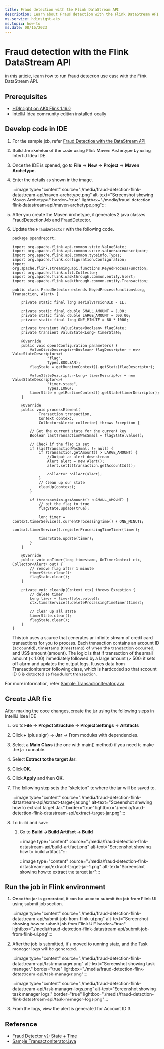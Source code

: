 ```yaml
---
title: Fraud detection with the Flink DataStream API
description: Learn about Fraud detection with the Flink DataStream API
ms.service: hdinsight-aks
ms.topic: how-to
ms.date: 08/16/2023
---
```


# Fraud detection with the Flink DataStream API

In this article, learn how to run Fraud detection use case with the Flink DataStream API.

## Prerequisites

* [HDInsight on AKS Flink 1.16.0](../flink/flink-create-cluster-portal.md)
* IntelliJ Idea community edition installed locally

## Develop code in IDE

1. For the sample job, refer [Fraud Detection with the DataStream API](https://nightlies.apache.org/flink/flink-docs-release-1.17/docs/try-flink/datastream/)
1. Build the skeleton of the code using Flink Maven Archetype by using InterlliJ Idea IDE.
1. Once the IDE is opened, go to **File** -> **New** -> **Project** -> **Maven Archetype**.
1. Enter the details as shown in the image.

   :::image type="content" source="./media/fraud-detection-flink-datastream-api/maven-archetype.png" alt-text="Screenshot showing Maven Archetype." border="true" lightbox="./media/fraud-detection-flink-datastream-api/maven-archetype.png":::

1. After you create the Maven Archetype, it generates 2 java classes FraudDetectionJob and FraudDetector.
1. Update the `FraudDetector` with the following code.

    ```
    package spendreport;
    
    import org.apache.flink.api.common.state.ValueState;
    import org.apache.flink.api.common.state.ValueStateDescriptor;
    import org.apache.flink.api.common.typeinfo.Types;
    import org.apache.flink.configuration.Configuration;
    import org.apache.flink.streaming.api.functions.KeyedProcessFunction;
    import org.apache.flink.util.Collector;
    import org.apache.flink.walkthrough.common.entity.Alert;
    import org.apache.flink.walkthrough.common.entity.Transaction;
    
    public class FraudDetector extends KeyedProcessFunction<Long, Transaction, Alert> {
    
    	private static final long serialVersionUID = 1L;
    
    	private static final double SMALL_AMOUNT = 1.00;
    	private static final double LARGE_AMOUNT = 500.00;
    	private static final long ONE_MINUTE = 60 * 1000;
    
    	private transient ValueState<Boolean> flagState;
    	private transient ValueState<Long> timerState;
    
    	@Override
    	public void open(Configuration parameters) {
    		ValueStateDescriptor<Boolean> flagDescriptor = new ValueStateDescriptor<>(
    				"flag",
    				Types.BOOLEAN);
    		flagState = getRuntimeContext().getState(flagDescriptor);
    
    		ValueStateDescriptor<Long> timerDescriptor = new ValueStateDescriptor<>(
    				"timer-state",
    				Types.LONG);
    		timerState = getRuntimeContext().getState(timerDescriptor);
    	}
    
    	@Override
    	public void processElement(
    			Transaction transaction,
    			Context context,
    			Collector<Alert> collector) throws Exception {
    
    		// Get the current state for the current key
    		Boolean lastTransactionWasSmall = flagState.value();
    
    		// Check if the flag is set
    		if (lastTransactionWasSmall != null) {
    			if (transaction.getAmount() > LARGE_AMOUNT) {
    				//Output an alert downstream
    				Alert alert = new Alert();
    				alert.setId(transaction.getAccountId());
    
    				collector.collect(alert);
    			}
    			// Clean up our state
    			cleanUp(context);
    		}
    
    		if (transaction.getAmount() < SMALL_AMOUNT) {
    			// set the flag to true
    			flagState.update(true);
    
    			long timer = context.timerService().currentProcessingTime() + ONE_MINUTE;
    			context.timerService().registerProcessingTimeTimer(timer);
    
    			timerState.update(timer);
    		}
    	}
    
    	@Override
    	public void onTimer(long timestamp, OnTimerContext ctx, Collector<Alert> out) {
    		// remove flag after 1 minute
    		timerState.clear();
    		flagState.clear();
    	}
    
    	private void cleanUp(Context ctx) throws Exception {
    		// delete timer
    		Long timer = timerState.value();
    		ctx.timerService().deleteProcessingTimeTimer(timer);
    
    		// clean up all state
    		timerState.clear();
    		flagState.clear();
    	}
    }
    
    ```

    This job uses a source that generates an infinite stream of credit card transactions for you to process. Each transaction contains an account ID (accountId), timestamp (timestamp) of when the transaction occurred, and US$ amount (amount). The logic is that if transaction of the small amount (< 1.00) immediately followed by a large amount (> 500) it sets off alarm and updates the output logs. It uses data from TransactionIterator following class, which is hardcoded so that account ID 3 is detected as fraudulent transaction.

For more information, refer [Sample TransactionIterator.java](https://github.com/apache/flink/blob/master/flink-walkthroughs/flink-walkthrough-common/src/main/java/org/apache/flink/walkthrough/common/source/TransactionIterator.java)

## Create JAR file

After making the code changes, create the jar using the following steps in IntelliJ Idea IDE

1. Go to **File** -> **Project Structure** -> **Project Settings** -> **Artifacts**
1. Click **+** (plus sign) -> **Jar** -> From modules with dependencies.
1. Select a **Main Class** (the one with main() method) if you need to make the jar runnable.
1. Select **Extract to the target Jar**.
1. Click **OK**.
1. Click **Apply** and then **OK**.
1. The following step sets the "skeleton" to where the jar will be saved to. 

   :::image type="content" source="./media/fraud-detection-flink-datastream-api/extract-target-jar.png" alt-text="Screenshot showing how to extract target Jar." border="true" lightbox="./media/fraud-detection-flink-datastream-api/extract-target-jar.png":::

1. To  build and save

   1. Go to  **Build -> Build Artifact -> Build**

      :::image type="content" source="./media/fraud-detection-flink-datastream-api/build-artifact.png" alt-text="Screenshot showing how to build artifact.":::
   
      :::image type="content" source="./media/fraud-detection-flink-datastream-api/extract-target-jar-1.png" alt-text="Screenshot showing how to extract the target jar.":::

## Run the job in Flink environment

1. Once the jar is generated, it can be used to submit the job from Flink UI using submit job section.

   :::image type="content" source="./media/fraud-detection-flink-datastream-api/submit-job-from-flink-ui.png" alt-text="Screenshot showing how to submit job from Flink UI." border="true" lightbox="./media/fraud-detection-flink-datastream-api/submit-job-from-flink-ui.png":::
   
1. After the job is submitted, it's moved to running state, and the Task manager logs will be generated.

   :::image type="content" source="./media/fraud-detection-flink-datastream-api/task-manager.png" alt-text="Screenshot showing task manager." border="true" lightbox="./media/fraud-detection-flink-datastream-api/task-manager.png":::

   :::image type="content" source="./media/fraud-detection-flink-datastream-api/task-manager-logs.png" alt-text="Screenshot showing task manager logs." border="true" lightbox="./media/fraud-detection-flink-datastream-api/task-manager-logs.png":::

 1. From the logs, view the alert is generated for Account ID 3.

## Reference
* [Fraud Detector v2: State + Time](https://nightlies.apache.org/flink/flink-docs-release-1.17/docs/try-flink/datastream/#fraud-detector-v2-state--time--1008465039)
* [Sample TransactionIterator.java](https://github.com/apache/flink/blob/master/flink-walkthroughs/flink-walkthrough-common/src/main/java/org/apache/flink/walkthrough/common/source/TransactionIterator.java)
